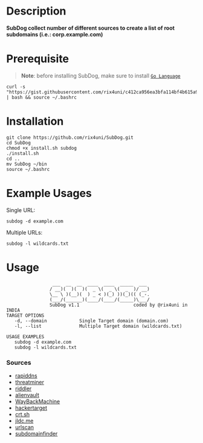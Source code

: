 # Description
**SubDog collect number of different sources to create a list of root subdomains (i.e.: corp.example.com)**

# Prerequisite
> **Note**: before installing SubDog, make sure to install <a href="https://go.dev/dl/">`Go Language`</a>
```
curl -s "https://gist.githubusercontent.com/rix4uni/c412ca956ea3bfa114bf4b615a9762bc/raw/ae999f308cbd9be03f068762cb037343b51a40ce/go.sh" | bash && source ~/.bashrc
```

# Installation

```
git clone https://github.com/rix4uni/SubDog.git
cd SubDog
chmod +x install.sh subdog
./install.sh
cd ..
mv SubDog ~/bin
source ~/.bashrc
```

# Example Usages

Single URL:
```
subdog -d example.com
```

Multiple URLs:
```
subdog -l wildcards.txt
```

# Usage
```
                 ___  __  __  ____  ____  _____  ___
                / __)(  )(  )(  _ \(  _ \(  _  )/ __)
                \__ \ )(__)(  ) _ < )(_) ))(_)(( (_-.
                (___/(______)(____/(____/(_____)\___/
                SubDog v1.1                    coded by @rix4uni in INDIA
TARGET OPTIONS
   -d, --domain            Single Target domain (domain.com)
   -l, --list              Multiple Target domain (wildcards.txt)

USAGE EXAMPLES
   subdog -d example.com
   subdog -l wildcards.txt
```

### Sources 
- [rapiddns](https://rapiddns.io)
- [threatminer](https://api.threatminer.org) 
- [riddler](https://riddler.io)
- [alienvault](https://otx.alienvault.com)
- [WayBackMachine](http://web.archive.org)
- [hackertarget](https://api.hackertarget.com)
- [crt.sh](https://crt.sh)
- [jldc.me](https://jldc.me)
- [urlscan](https://urlscan.io)
- [subdomainfinder](https://subdomainfinder.c99.nl)
